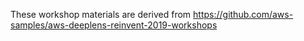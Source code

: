 These workshop materials are derived from https://github.com/aws-samples/aws-deeplens-reinvent-2019-workshops
